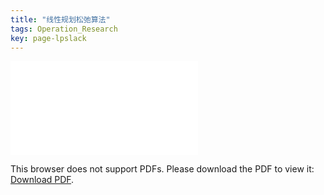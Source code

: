 ```yaml
---
title: "线性规划松弛算法"
tags: Operation_Research
key: page-lpslack
---
```




<!--more-->

<object data="../../../assets/images/lpslack.pdf" type="application/pdf" width="700px" height="700px">
    <embed src="../../../assets/images/lpslack.pdf">
        <p>This browser does not support PDFs. Please download the PDF to view it: <a href="../../../assets/images/lpslack.pdf">Download PDF</a>.</p>
    </embed>
</object>